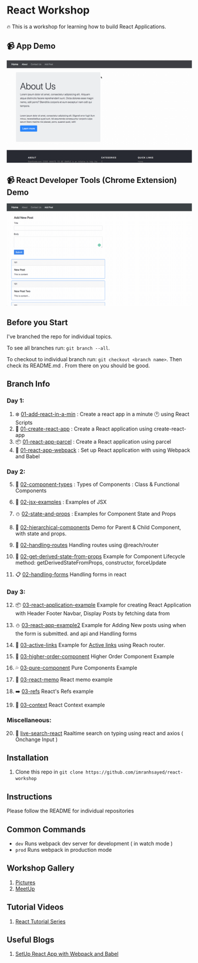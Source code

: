 # React Workshop

:fire: This is a workshop for learning how to build React Applications.

## :video_camera: App Demo
![](Handling-forms.gif)

## :video_camera: React Developer Tools (Chrome Extension) Demo
![](React-Chrome-Extension.gif)

## Before you Start
I've branched the repo for individual topics.

To see all branches run: `git branch --all`.

To checkout to individual branch run: `git checkout <branch name>`. Then check its README.md .
 From there on you should be good.


## Branch Info

### Day 1:
1. :snowflake: [01-add-react-in-a-min](https://github.com/imranhsayed/react-workshop/tree/01-add-react-in-a-min) : Create a react app in a minute :clock1: using React Scripts
2. :rocket: [01-create-react-app](https://github.com/imranhsayed/react-workshop/tree/01-create-react-app) : Create a React application using create-react-app
3. :package: [01-react-app-parcel](https://github.com/imranhsayed/react-workshop/tree/01-react-app-parcel) : Create a React application using parcel
4. :gift: [01-react-app-webpack](https://github.com/imranhsayed/react-workshop/tree/01-react-app-webpack) :  Set up React application with using Webpack and Babel

### Day 2:
5. :tanabata_tree: [02-component-types](https://github.com/imranhsayed/react-workshop/tree/02-component-types) : Types of Components : Class & Functional Components
6. :dizzy: [02-jsx-examples](https://github.com/imranhsayed/react-workshop/tree/02-jsx-examples) : Examples of JSX
7. :snowman: [02-state-and-props](https://github.com/imranhsayed/react-workshop/tree/02-state-and-props) : Examples for Component State and Props
8. :ear_of_rice: [02-hierarchical-components](https://github.com/imranhsayed/react-workshop/tree/02-hierarchical-components) Demo for Parent & Child Component, with state and props.
9. :crossed_flags: [02-handling-routes](https://github.com/imranhsayed/react-workshop/tree/02-handling-routes) Handling routes using @reach/router
10. :ear_of_rice: [02-get-derived-state-from-props](https://github.com/imranhsayed/react-workshop/tree/02-get-derived-state-from-props) Example for Component Lifecycle method: getDerivedStateFromProps, constructor, forceUpdate

11. :clipboard: [02-handling-forms](https://github.com/imranhsayed/react-workshop/tree/02-handle-forms) Handling forms in react

### Day 3:
12. :package: [03-react-application-example](https://github.com/imranhsayed/react-workshop/tree/03-react-application-example) Example for creating React Application with Header Footer Navbar, Display Posts by fetching data from 
13. :snowman: [03-react-app-example2](https://github.com/imranhsayed/react-workshop/tree/03-react-app-example2) Example for Adding New posts using when the form is submitted.                                                                                                                        and api and Handling forms
14. :dizzy: [03-active-links](https://github.com/imranhsayed/react-workshop/tree/03-active-links) Example for [Active links](https://reach.tech/router/example/active-links) using Reach router.
                                                                                                                              
15. :evergreen_tree: [03-higher-order-component](https://github.com/imranhsayed/react-workshop/tree/03-higher-order-component) Higher Order Component Example 
16. :sweat_drops: [03-pure-component](https://github.com/imranhsayed/react-workshop/tree/03-pure-components) Pure Components Example
17. :memo: [03-react-memo](https://github.com/imranhsayed/react-workshop/tree/03-react-memo) React memo example
18. :arrow_right: [03-refs](https://github.com/imranhsayed/react-workshop/tree/03-refs) React's Refs example
19. :palm_tree: [03-context](https://github.com/imranhsayed/react-workshop/tree/03-context) React Context example

### Miscellaneous:
20. :mag_right: [live-search-react](https://github.com/imranhsayed/react-workshop/tree/live-search-react) Raaltime search on typing using react and axios ( Onchange Input )

## Installation

1. Clone this repo in `git clone https://github.com/imranhsayed/react-workshop`

## Instructions

Please follow the README for individual repositories

## Common Commands

- `dev` Runs webpack dev server for development ( in watch mode )
- `prod` Runs webpack in production mode

## Workshop Gallery
1. [Pictures](https://twitter.com/imranhsayed/status/1125435733106237441)
2. [MeetUp](https://www.meetup.com/PuneJS/)

## Tutorial Videos
1. [React Tutorial Series](https://youtu.be/M-Aw4p0pWwg)

## Useful Blogs

1. [SetUp React App with Webpack and Babel](https://medium.com/@imranhsayed/set-up-react-app-with-webpack-webpack-dev-server-and-babel-from-scratch-df398174446d)

